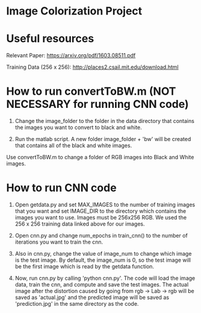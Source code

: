 # Image Colorization Project

# Useful resources

Relevant Paper: https://arxiv.org/pdf/1603.08511.pdf

Training Data (256 x 256): http://places2.csail.mit.edu/download.html

# How to run convertToBW.m (NOT NECESSARY for running CNN code)

1. Change the image_folder to the folder in the data directory that contains the images
you want to convert to black and white.

2. Run the matlab script. A new folder image_folder + 'bw' will be created that contains
all of the black and white images.

Use convertToBW.m to change a folder of RGB images into Black and White images.

# How to run CNN code

1. Open getdata.py and set MAX_IMAGES to the number of training images that you want
and set IMAGE_DIR to the directory which contains the images you want to use. 
Images must be 256x256 RGB. We used the 256 x 256 training data linked above for our
images.

2. Open cnn.py and change num_epochs in train_cnn() to the number of iterations you want
to train the cnn.

3. Also in cnn.py, change the value of image_num to change which image is the test
image. By default, the image_num is 0, so the test image will be the first image
which is read by the getdata function.

4. Now, run cnn.py by calling 'python cnn.py'. The code will load the image data, train
the cnn, and compute and save the test images. The actual image after the distortion caused
by going from rgb -> Lab -> rgb will be saved as 'actual.jpg' and the predicted image will
be saved as 'prediction.jpg' in the same directory as the code.

